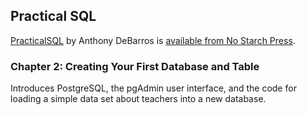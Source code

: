 ## Practical SQL

[PracticalSQL](https://www.nostarch.com/practicalSQL) by Anthony DeBarros is [available from No Starch Press](https://www.nostarch.com/practicalSQL).

### Chapter 2: Creating Your First Database and Table

Introduces PostgreSQL, the pgAdmin user interface, and the code for loading a simple data set about teachers into a new database.

